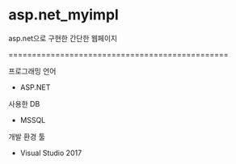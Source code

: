 # asp.net_myimpl
asp.net으로 구현한 간단한 웹페이지

===============================================


 프로그래밍 언어
* ASP.NET 

 사용한 DB
* MSSQL 

 개발 환경 툴
* Visual Studio 2017 

